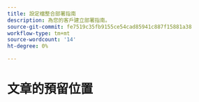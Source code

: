 ```yaml
---
title: 設定檔整合部署指南
description: 為您的客戶建立部署指南。
source-git-commit: fe7519c35fb9155ce54cad85941c887f15881a38
workflow-type: tm+mt
source-wordcount: '14'
ht-degree: 0%

---
```



# 文章的預留位置

